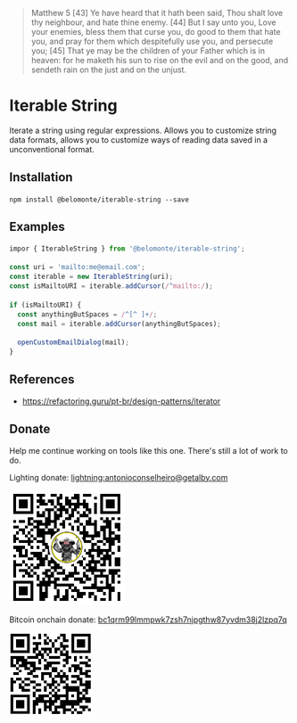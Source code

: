 > Matthew 5
> [43] Ye have heard that it hath been said, Thou shalt love thy neighbour, and hate thine enemy. [44] But I say unto you, Love your enemies, bless them that curse you, do good to them that hate you, and pray for them which despitefully use you, and persecute you; [45] That ye may be the children of your Father which is in heaven: for he maketh his sun to rise on the evil and on the good, and sendeth rain on the just and on the unjust.

# Iterable String
Iterate a string using regular expressions.
Allows you to customize string data formats, allows you to customize ways of reading data saved in a unconventional format.

## Installation
```npm install @belomonte/iterable-string --save```

## Examples

```typescript
impor { IterableString } from '@belomonte/iterable-string';

const uri = 'mailto:me@email.com';
const iterable = new IterableString(uri);
const isMailtoURI = iterable.addCursor(/^mailto:/);

if (isMailtoURI) {
  const anythingButSpaces = /^[^ ]+/;
  const mail = iterable.addCursor(anythingButSpaces);

  openCustomEmailDialog(mail);
}

```

## References
- https://refactoring.guru/pt-br/design-patterns/iterator

## Donate
Help me continue working on tools like this one.
There's still a lot of work to do.

Lighting donate: <a href="lightning:antonioconselheiro@getalby.com">lightning:antonioconselheiro@getalby.com</a>

![zap me](https://raw.githubusercontent.com/antonioconselheiro/antonioconselheiro/main/img/qrcode-wallet-lighting.png)

Bitcoin onchain donate: <a href="bitcoin:bc1qrm99lmmpwk7zsh7njpgthw87yvdm38j2lzpq7q">bc1qrm99lmmpwk7zsh7njpgthw87yvdm38j2lzpq7q</a>

![zap me](https://raw.githubusercontent.com/antonioconselheiro/antonioconselheiro/main/img/qrcode-wallet-bitcoin.png)
